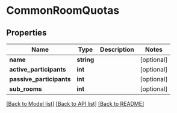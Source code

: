 # CommonRoomQuotas

## Properties
Name | Type | Description | Notes
------------ | ------------- | ------------- | -------------
**name** | **string** |  | [optional] 
**active_participants** | **int** |  | [optional] 
**passive_participants** | **int** |  | [optional] 
**sub_rooms** | **int** |  | [optional] 

[[Back to Model list]](../README.md#documentation-for-models) [[Back to API list]](../README.md#documentation-for-api-endpoints) [[Back to README]](../README.md)


